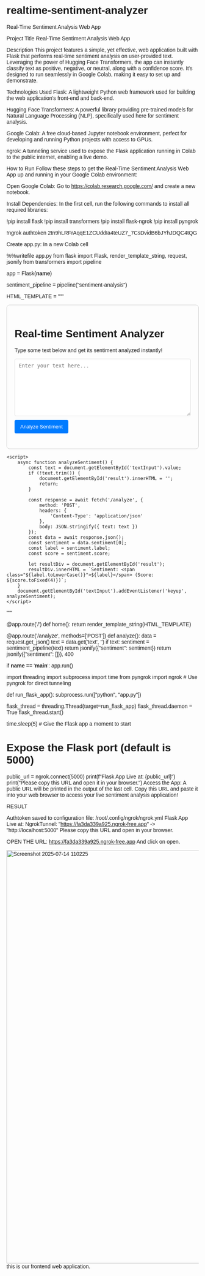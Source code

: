 # realtime-sentiment-analyzer
Real-Time Sentiment Analysis Web App

Project Title
Real-Time Sentiment Analysis Web App

Description
This project features a simple, yet effective, web application built with Flask that performs real-time sentiment analysis on user-provided text. Leveraging the power of Hugging Face Transformers, the app can instantly classify text as positive, negative, or neutral, along with a confidence score. It's designed to run seamlessly in Google Colab, making it easy to set up and demonstrate.

Technologies Used
Flask: A lightweight Python web framework used for building the web application's front-end and back-end.

Hugging Face Transformers: A powerful library providing pre-trained models for Natural Language Processing (NLP), specifically used here for sentiment analysis.

Google Colab: A free cloud-based Jupyter notebook environment, perfect for developing and running Python projects with access to GPUs.

ngrok: A tunneling service used to expose the Flask application running in Colab to the public internet, enabling a live demo.

How to Run
Follow these steps to get the Real-Time Sentiment Analysis Web App up and running in your Google Colab environment:

Open Google Colab: Go to https://colab.research.google.com/ and create a new notebook.

Install Dependencies: In the first cell, run the following commands to install all required libraries:



!pip install flask
!pip install transformers
!pip install flask-ngrok
!pip install pyngrok


!ngrok authtoken 2tn9hLRFrAqqE1ZCUddIa4teUZ7_7CsDvidB6bJYhJDQC4tQG

Create app.py: In a new Colab cell

%%writefile app.py
from flask import Flask, render_template_string, request, jsonify
from transformers import pipeline

app = Flask(__name__)

sentiment_pipeline = pipeline("sentiment-analysis")

HTML_TEMPLATE = """
<!DOCTYPE html>
<html lang="en">
<head>
    <meta charset="UTF-8">
    <meta name="viewport" content="width=device-width, initial-scale=1.0">
    <title>Real-time Sentiment Analyzer</title>
    <style>
        body { font-family: Arial, sans-serif; margin: 20px; }
        .container { max-width: 600px; margin: auto; padding: 20px; border: 1px solid #ccc; border-radius: 8px; }
        textarea { width: 100%; height: 150px; margin-bottom: 10px; padding: 10px; border: 1px solid #ddd; border-radius: 4px; }
        button { padding: 10px 15px; background-color: #007bff; color: white; border: none; border-radius: 4px; cursor: pointer; }
        button:hover { background-color: #0056b3; }
        #result { margin-top: 20px; font-weight: bold; }
        .positive { color: green; }
        .negative { color: red; }
        .neutral { color: gray; }
    </style>
</head>
<body>
    <div class="container">
        <h1>Real-time Sentiment Analyzer</h1>
        <p>Type some text below and get its sentiment analyzed instantly!</p>
        <textarea id="textInput" placeholder="Enter your text here..."></textarea>
        <button onclick="analyzeSentiment()">Analyze Sentiment</button>
        <div id="result"></div>
    </div>

    <script>
        async function analyzeSentiment() {
            const text = document.getElementById('textInput').value;
            if (!text.trim()) {
                document.getElementById('result').innerHTML = '';
                return;
            }

            const response = await fetch('/analyze', {
                method: 'POST',
                headers: {
                    'Content-Type': 'application/json'
                },
                body: JSON.stringify({ text: text })
            });
            const data = await response.json();
            const sentiment = data.sentiment[0];
            const label = sentiment.label;
            const score = sentiment.score;

            let resultDiv = document.getElementById('result');
            resultDiv.innerHTML = `Sentiment: <span class="${label.toLowerCase()}">${label}</span> (Score: ${score.toFixed(4)})`;
        }
        document.getElementById('textInput').addEventListener('keyup', analyzeSentiment);
    </script>
</body>
</html>
"""

@app.route('/')
def home():
    return render_template_string(HTML_TEMPLATE)

@app.route('/analyze', methods=['POST'])
def analyze():
    data = request.get_json()
    text = data.get('text', '')
    if text:
        sentiment = sentiment_pipeline(text)
        return jsonify({"sentiment": sentiment})
    return jsonify({"sentiment": []}), 400

if __name__ == '__main__':
    app.run()


import threading
import subprocess
import time
from pyngrok import ngrok # Use pyngrok for direct tunneling

def run_flask_app():
    subprocess.run(["python", "app.py"])

flask_thread = threading.Thread(target=run_flask_app)
flask_thread.daemon = True
flask_thread.start()

time.sleep(5) # Give the Flask app a moment to start

# Expose the Flask port (default is 5000)
public_url = ngrok.connect(5000)
print(f"Flask App Live at: {public_url}")
print("Please copy this URL and open it in your browser.")
Access the App: A public URL will be printed in the output of the last cell. Copy this URL and paste it into your web browser to access your live sentiment analysis application!

RESULT

Authtoken saved to configuration file: /root/.config/ngrok/ngrok.yml
Flask App Live at: NgrokTunnel: "https://fa3da339a925.ngrok-free.app" -> "http://localhost:5000"
Please copy this URL and open in your browser.

OPEN THE URL: https://fa3da339a925.ngrok-free.app And click on open.

<img width="1920" height="1080" alt="Screenshot 2025-07-14 110225" src="https://github.com/user-attachments/assets/9aa8324b-30ff-4439-a856-765e2fa402ae" />
this is our frontend web application.
